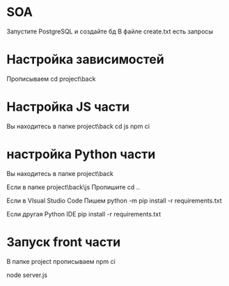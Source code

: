 # SOA
Запустите PostgreSQL и создайте бд
В файле create.txt есть запросы


# Настройка зависимостей
Прописываем cd project\back

# Настройка JS части
Вы находитесь в папке project\back
cd js
npm ci

# настройка Python части 
Вы находитесь в папке project\back

Если в папке project\back\js
Пропишите cd ..

Если в VIsual Studio Code
Пишем python -m pip install -r requirements.txt

Если другая Python IDE 
pip install -r requirements.txt

# Запуск front части
В папке project прописываем npm ci

node server.js
